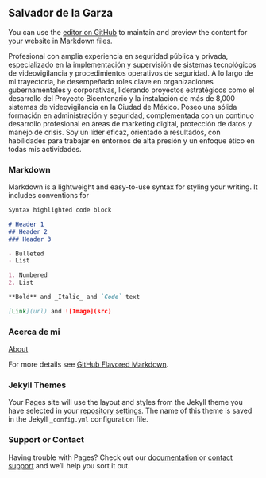 ## Salvador de la Garza 

You can use the [editor on GitHub](https://github.com/newwagner/newwagner.github.io/edit/main/README.md) to maintain and preview the content for your website in Markdown files.

Profesional con amplia experiencia en seguridad pública y privada, especializado en la implementación y supervisión de sistemas tecnológicos de videovigilancia y procedimientos operativos de seguridad. A lo largo de mi trayectoria, he desempeñado roles clave en organizaciones gubernamentales y corporativas, liderando proyectos estratégicos como el desarrollo del Proyecto Bicentenario y la instalación de más de 8,000 sistemas de videovigilancia en la Ciudad de México. Poseo una sólida formación en administración y seguridad, complementada con un continuo desarrollo profesional en áreas de marketing digital, protección de datos y manejo de crisis. Soy un líder eficaz, orientado a resultados, con habilidades para trabajar en entornos de alta presión y un enfoque ético en todas mis actividades.

### Markdown

Markdown is a lightweight and easy-to-use syntax for styling your writing. It includes conventions for

```markdown
Syntax highlighted code block

# Header 1
## Header 2
### Header 3

- Bulleted
- List

1. Numbered
2. List

**Bold** and _Italic_ and `Code` text

[Link](url) and ![Image](src)
```
### Acerca de mi
[About](https://newwagner.github.io/about.html)


For more details see [GitHub Flavored Markdown](https://guides.github.com/features/mastering-markdown/).

### Jekyll Themes

Your Pages site will use the layout and styles from the Jekyll theme you have selected in your [repository settings](https://github.com/newwagner/newwagner.github.io/settings/pages). The name of this theme is saved in the Jekyll `_config.yml` configuration file.

### Support or Contact

Having trouble with Pages? Check out our [documentation](https://docs.github.com/categories/github-pages-basics/) or [contact support](https://support.github.com/contact) and we’ll help you sort it out.
